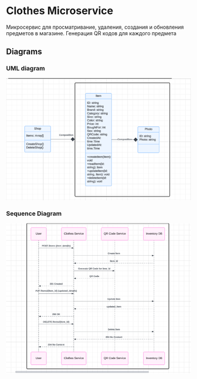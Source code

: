 # Clothes Microservice

Микросервис для просматривание, удаления, создания и обновления предметов в магазине.
Генерация QR кодов для каждого предмета

## Diagrams

### UML diagram

![alt text](uml/uml.png)

### Sequence Diagram

![alt text](sequence/Screenshot%202025-04-29%20144346.png)
